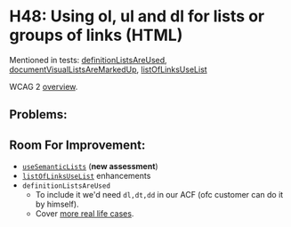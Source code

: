 
# H48: Using ol, ul and dl for lists or groups of links (HTML)

Mentioned in tests: [definitionListsAreUsed](https://github.com/quailjs/quail/blob/2.2.15/src/js/custom/definitionListsAreUsed.js), [documentVisualListsAreMarkedUp](https://github.com/quailjs/quail/blob/2.2.15/src/js/custom/documentVisualListsAreMarkedUp.js), [listOfLinksUseList](https://github.com/quailjs/quail/blob/2.2.15/src/js/custom/listOfLinksUseList.js)

WCAG 2 [overview](http://www.w3.org/TR/2015/NOTE-WCAG20-TECHS-20150226/H48).

## Problems:

## Room For Improvement:

* [`useSemanticLists`](https://github.com/cksource/quail-enhancement/issues/9) (**new assessment**)
* [`listOfLinksUseList`](https://github.com/cksource/quail-enhancement/issues/10) enhancements
* `definitionListsAreUsed`
	* To include it we'd need `dl,dt,dd` in our ACF (ofc customer can do it by himself).
	* Cover [more real life cases](https://github.com/cksource/quail-enhancement/issues/12).